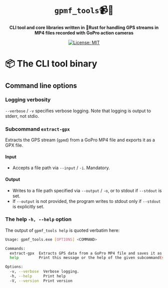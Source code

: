 <div align="center">

# `gpmf_tools`📹🦀

**CLI tool and core libraries written in 🦀Rust for handling GPS streams in MP4 files recorded with GoPro action cameras**

[![License: MIT](https://img.shields.io/badge/License-MIT-yellow.svg)](https://opensource.org/licenses/MIT)

</div>

# 📦 The CLI tool binary

## Command line options

### Logging verbosity
`--verbose` / `-v` specifies verbose logging.
Note that logging is output to stderr, not stdio.

### Subcommand `extract-gpx`
Extracts the GPS stream (`gpmd`) from a GoPro MP4 file and exports it as a GPX file.

#### Input 
- Accepts a file path via `--input` / `-i`. Mandatory.

#### Output
- Writes to a file path specified via `--output` / `-o`, or to stdout if `--stdout` is set.
- If `--output` is not provided, the program writes to stdout only if `--stdout` is explicitly set.

### The help `-h, --help` option
The output of `gpmf_tools help` is quoted verbatim here:
```bash
Usage: gpmf_tools.exe [OPTIONS] <COMMAND>

Commands:
  extract-gpx  Extracts GPS data from a GoPro MP4 file and saves it as a GPX file.
  help         Print this message or the help of the given subcommand(s)

Options:
  -v, --verbose  Verbose logging.
  -h, --help     Print help
  -V, --version  Print version
```
